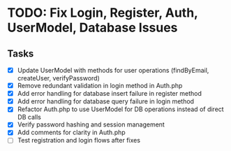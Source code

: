 # TODO: Fix Login, Register, Auth, UserModel, Database Issues

## Tasks
- [x] Update UserModel with methods for user operations (findByEmail, createUser, verifyPassword)
- [x] Remove redundant validation in login method in Auth.php
- [x] Add error handling for database insert failure in register method
- [x] Add error handling for database query failure in login method
- [x] Refactor Auth.php to use UserModel for DB operations instead of direct DB calls
- [x] Verify password hashing and session management
- [x] Add comments for clarity in Auth.php
- [ ] Test registration and login flows after fixes

